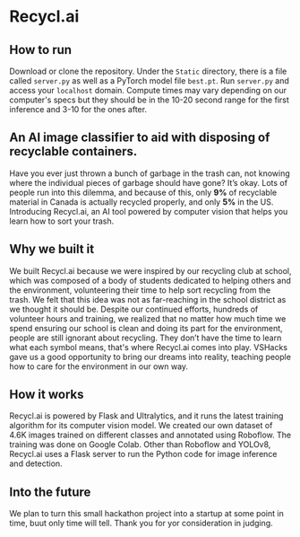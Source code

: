 # Recycl.ai

## How to run
Download or clone the repository. Under the `Static` directory, there is a file called `server.py` as well as a PyTorch model file `best.pt`. Run `server.py` and access your `localhost` domain. Compute times may vary depending on our computer's specs but they should be in the 10-20 second range for the first inference and 3-10 for the ones after.

## An AI image classifier to aid with disposing of recyclable containers.
Have you ever just thrown a bunch of garbage in the trash can, not knowing where the individual pieces of garbage should have gone? It’s okay. Lots of people run into this dilemma, and because of this, only **9%** of recyclable material in Canada is actually recycled properly, and only **5%** in the US. Introducing Recycl.ai, an AI tool powered by computer vision that helps you learn how to sort your trash. 
## Why we built it
We built Recycl.ai because we were inspired by our recycling club at school, which was composed of a body of students dedicated to helping others and the environment, volunteering their time to help sort recycling from the trash. We felt that this idea was not as far-reaching in the school district as we thought it should be. Despite our continued efforts, hundreds of volunteer hours and training, we realized that no matter how much time we spend ensuring our school is clean and doing its part for the environment, people are still ignorant about recycling. They don’t have the time to learn what each symbol means, that's where Recycl.ai comes into play. VSHacks gave us a good opportunity to bring our dreams into reality, teaching people how to care for the environment in our own way. 

## How it works
Recycl.ai is powered by Flask and Ultralytics, and it runs the latest training algorithm for its computer vision model. We created our own dataset of 4.6K images trained on different classes and annotated using Roboflow. The training was done on Google Colab. Other than Roboflow and YOLOv8, Recycl.ai uses a Flask server to run the Python code for image inference and detection.

## Into the future
We plan to turn this small hackathon project into a startup at some point in time, buut only time will tell. Thank you for yor consideration in judging. 